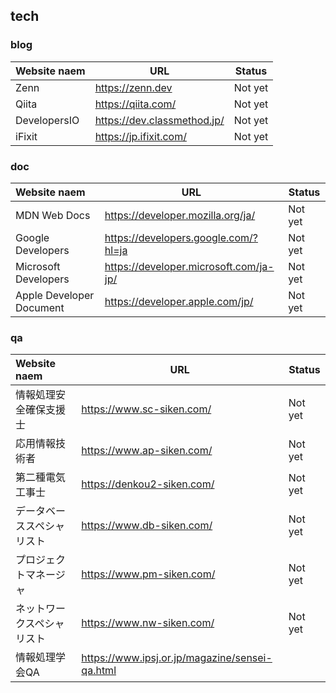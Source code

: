 ## tech

### blog

| Website naem | URL                         | Status  |
| :----------- | --------------------------- | ------- |
| Zenn         | https://zenn.dev            | Not yet |
| Qiita        | https://qiita.com/          | Not yet |
| DevelopersIO | https://dev.classmethod.jp/ | Not yet |
| iFixit       | https://jp.ifixit.com/      | Not yet |


### doc

| Website naem             | URL                                    | Status  |
| :----------------------- | -------------------------------------- | ------- |
| MDN Web Docs             | https://developer.mozilla.org/ja/      | Not yet |
| Google Developers        | https://developers.google.com/?hl=ja   | Not yet |
| Microsoft Developers     | https://developer.microsoft.com/ja-jp/ | Not yet |
| Apple Developer Document | https://developer.apple.com/jp/        | Not yet |

### qa

| Website naem               | URL                                            | Status  |
| :------------------------- | ---------------------------------------------- | ------- |
| 情報処理安全確保支援士     | https://www.sc-siken.com/                      | Not yet |
| 応用情報技術者             | https://www.ap-siken.com/                      | Not yet |
| 第二種電気工事士           | https://denkou2-siken.com/                     | Not yet |
| データベーススペシャリスト | https://www.db-siken.com/                      | Not yet |
| プロジェクトマネージャ     | https://www.pm-siken.com/                      | Not yet |
| ネットワークスペシャリスト | https://www.nw-siken.com/                      | Not yet |
| 情報処理学会QA             | https://www.ipsj.or.jp/magazine/sensei-qa.html |         |
